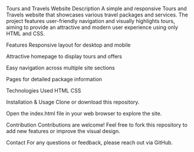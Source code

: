 Tours and Travels Website
Description
A simple and responsive Tours and Travels website that showcases various travel packages and services. The project features user-friendly navigation and visually highlights tours, aiming to provide an attractive and modern user experience using only HTML and CSS.

Features
Responsive layout for desktop and mobile

Attractive homepage to display tours and offers

Easy navigation across multiple site sections

Pages for detailed package information

Technologies Used
HTML
CSS

Installation & Usage
Clone or download this repository.

Open the index.html file in your web browser to explore the site.

Contribution
Contributions are welcome! Feel free to fork this repository to add new features or improve the visual design.

Contact
For any questions or feedback, please reach out via GitHub.
